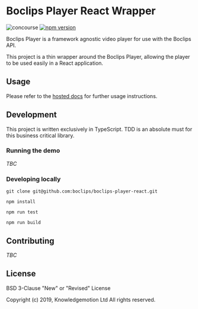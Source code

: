 # Boclips Player React Wrapper

![concourse](https://concourse.devboclips.net/api/v1/teams/main/pipelines/boclips-player-react/jobs/test/badge)
[![npm version](https://badge.fury.io/js/boclips-player-react.svg)](https://www.npmjs.com/package/boclips-player-react)

Boclips Player is a framework agnostic video player for use with the Boclips API.

This project is a thin wrapper around the Boclips Player, allowing the player to be used easily in a React application.

## Usage
Please refer to the [hosted docs](https://docs.boclips.com) for further usage instructions.

## Development

This project is written exclusively in TypeScript. TDD is an absolute must for this business critical library.

### Running the demo

_TBC_

### Developing locally

```
git clone git@github.com:boclips/boclips-player-react.git
```
```
npm install
```
```
npm run test
```
```
npm run build
```

## Contributing

_TBC_

## License

BSD 3-Clause "New" or "Revised" License

Copyright (c) 2019, Knowledgemotion Ltd All rights reserved.
